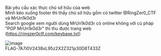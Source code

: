 Bài yêu cầu xác thực chủ sở hữu của web  
Mình kéo xuống footer thì thấy chủ sở hữu gồm có twitter @RingZer0_CTF và MrUn1k0d3r  
Search google xem người dùng MrUn1k0d3r có online không  với cú pháp "PGP MrUn1k0d3r" thì thu được trang web (https://ringzer0ctf.com/keybase.txt)

![image](https://github.com/thieptrans/RingZero/assets/118431215/71e0264d-10bc-4b87-a501-061d3dbdcebf)  
FLAG-7A7i0V2438xL95z2X2Z321p30D8T433Z
